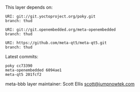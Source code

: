 This layer depends on:

    URI: git://git.yoctoproject.org/poky.git
    branch: thud

    URI: git://git.openembedded.org/meta-openembedded
    branch: thud

    URI: https://github.com/meta-qt5/meta-qt5.git
    branch: thud

Latest commits:

    poky cc73390
    meta-openembedded 6094ae1
    meta-qt5 201fcf2


meta-bbb layer maintainer: Scott Ellis <scott@jumpnowtek.com>
